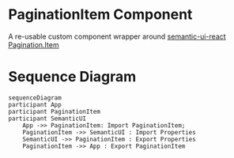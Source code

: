 # PaginationItem Component

A re-usable custom component wrapper around [semantic-ui-react Pagination.Item](https://react.semantic-ui.com/addons/pagination)

# Sequence Diagram

```mermaid
sequenceDiagram
participant App
participant PaginationItem
participant SemanticUI
    App ->> PaginationItem: Import PaginationItem;
    PaginationItem ->> SemanticUI : Import Properties
    SemanticUI ->> PaginationItem : Export Properties
    PaginationItem ->> App : Export PaginationItem
```
